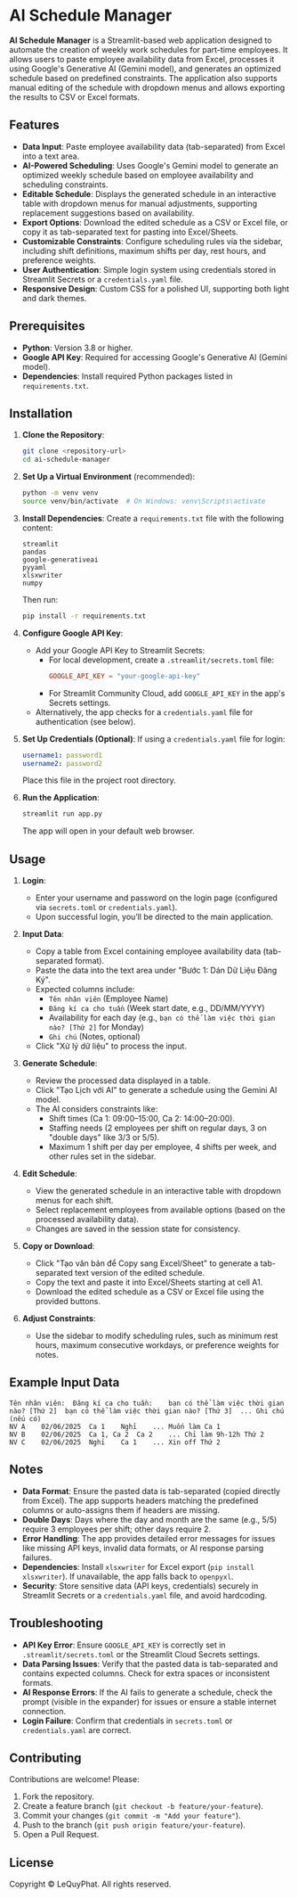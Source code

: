 # AI Schedule Manager

**AI Schedule Manager** is a Streamlit-based web application designed to automate the creation of weekly work schedules for part-time employees. It allows users to paste employee availability data from Excel, processes it using Google's Generative AI (Gemini model), and generates an optimized schedule based on predefined constraints. The application also supports manual editing of the schedule with dropdown menus and allows exporting the results to CSV or Excel formats.

## Features
- **Data Input**: Paste employee availability data (tab-separated) from Excel into a text area.
- **AI-Powered Scheduling**: Uses Google's Gemini model to generate an optimized weekly schedule based on employee availability and scheduling constraints.
- **Editable Schedule**: Displays the generated schedule in an interactive table with dropdown menus for manual adjustments, supporting replacement suggestions based on availability.
- **Export Options**: Download the edited schedule as a CSV or Excel file, or copy it as tab-separated text for pasting into Excel/Sheets.
- **Customizable Constraints**: Configure scheduling rules via the sidebar, including shift definitions, maximum shifts per day, rest hours, and preference weights.
- **User Authentication**: Simple login system using credentials stored in Streamlit Secrets or a `credentials.yaml` file.
- **Responsive Design**: Custom CSS for a polished UI, supporting both light and dark themes.

## Prerequisites
- **Python**: Version 3.8 or higher.
- **Google API Key**: Required for accessing Google's Generative AI (Gemini model).
- **Dependencies**: Install required Python packages listed in `requirements.txt`.

## Installation

1. **Clone the Repository**:
   ```bash
   git clone <repository-url>
   cd ai-schedule-manager
   ```

2. **Set Up a Virtual Environment** (recommended):
   ```bash
   python -m venv venv
   source venv/bin/activate  # On Windows: venv\Scripts\activate
   ```

3. **Install Dependencies**:
   Create a `requirements.txt` file with the following content:
   ```
   streamlit
   pandas
   google-generativeai
   pyyaml
   xlsxwriter
   numpy
   ```
   Then run:
   ```bash
   pip install -r requirements.txt
   ```

4. **Configure Google API Key**:
   - Add your Google API Key to Streamlit Secrets:
     - For local development, create a `.streamlit/secrets.toml` file:
       ```toml
       GOOGLE_API_KEY = "your-google-api-key"
       ```
     - For Streamlit Community Cloud, add `GOOGLE_API_KEY` in the app's Secrets settings.
   - Alternatively, the app checks for a `credentials.yaml` file for authentication (see below).

5. **Set Up Credentials (Optional)**:
   If using a `credentials.yaml` file for login:
   ```yaml
   username1: password1
   username2: password2
   ```
   Place this file in the project root directory.

6. **Run the Application**:
   ```bash
   streamlit run app.py
   ```
   The app will open in your default web browser.

## Usage

1. **Login**:
   - Enter your username and password on the login page (configured via `secrets.toml` or `credentials.yaml`).
   - Upon successful login, you’ll be directed to the main application.

2. **Input Data**:
   - Copy a table from Excel containing employee availability data (tab-separated format).
   - Paste the data into the text area under "Bước 1: Dán Dữ Liệu Đăng Ký".
   - Expected columns include:
     - `Tên nhân viên` (Employee Name)
     - `Đăng kí ca cho tuần` (Week start date, e.g., DD/MM/YYYY)
     - Availability for each day (e.g., `bạn có thể làm việc thời gian nào? [Thứ 2]` for Monday)
     - `Ghi chú` (Notes, optional)
   - Click "Xử lý dữ liệu" to process the input.

3. **Generate Schedule**:
   - Review the processed data displayed in a table.
   - Click "Tạo Lịch với AI" to generate a schedule using the Gemini AI model.
   - The AI considers constraints like:
     - Shift times (Ca 1: 09:00–15:00, Ca 2: 14:00–20:00).
     - Staffing needs (2 employees per shift on regular days, 3 on "double days" like 3/3 or 5/5).
     - Maximum 1 shift per day per employee, 4 shifts per week, and other rules set in the sidebar.

4. **Edit Schedule**:
   - View the generated schedule in an interactive table with dropdown menus for each shift.
   - Select replacement employees from available options (based on the processed availability data).
   - Changes are saved in the session state for consistency.

5. **Copy or Download**:
   - Click "Tạo văn bản để Copy sang Excel/Sheet" to generate a tab-separated text version of the edited schedule.
   - Copy the text and paste it into Excel/Sheets starting at cell A1.
   - Download the edited schedule as a CSV or Excel file using the provided buttons.

6. **Adjust Constraints**:
   - Use the sidebar to modify scheduling rules, such as minimum rest hours, maximum consecutive workdays, or preference weights for notes.

## Example Input Data
```
Tên nhân viên:	Đăng kí ca cho tuần:	bạn có thể làm việc thời gian nào? [Thứ 2]	bạn có thể làm việc thời gian nào? [Thứ 3]	...	Ghi chú (nếu có)
NV A	02/06/2025	Ca 1	Nghỉ	...	Muốn làm Ca 1
NV B	02/06/2025	Ca 1, Ca 2	Ca 2	...	Chỉ làm 9h-12h Thứ 2
NV C	02/06/2025	Nghỉ	Ca 1	...	Xin off Thứ 2
```

## Notes
- **Data Format**: Ensure the pasted data is tab-separated (copied directly from Excel). The app supports headers matching the predefined columns or auto-assigns them if headers are missing.
- **Double Days**: Days where the day and month are the same (e.g., 5/5) require 3 employees per shift; other days require 2.
- **Error Handling**: The app provides detailed error messages for issues like missing API keys, invalid data formats, or AI response parsing failures.
- **Dependencies**: Install `xlsxwriter` for Excel export (`pip install xlsxwriter`). If unavailable, the app falls back to `openpyxl`.
- **Security**: Store sensitive data (API keys, credentials) securely in Streamlit Secrets or a `credentials.yaml` file, and avoid hardcoding.

## Troubleshooting
- **API Key Error**: Ensure `GOOGLE_API_KEY` is correctly set in `.streamlit/secrets.toml` or the Streamlit Cloud Secrets settings.
- **Data Parsing Issues**: Verify that the pasted data is tab-separated and contains expected columns. Check for extra spaces or inconsistent formats.
- **AI Response Errors**: If the AI fails to generate a schedule, check the prompt (visible in the expander) for issues or ensure a stable internet connection.
- **Login Failure**: Confirm that credentials in `secrets.toml` or `credentials.yaml` are correct.

## Contributing
Contributions are welcome! Please:
1. Fork the repository.
2. Create a feature branch (`git checkout -b feature/your-feature`).
3. Commit your changes (`git commit -m "Add your feature"`).
4. Push to the branch (`git push origin feature/your-feature`).
5. Open a Pull Request.

## License
Copyright © LeQuyPhat. All rights reserved.
